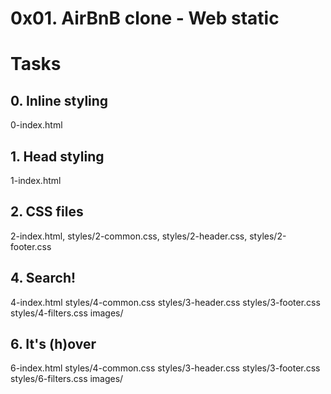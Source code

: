 # 0x01. AirBnB clone - Web static

# Tasks
## 0. Inline styling

0-index.html

## 1. Head styling 

1-index.html

## 2. CSS files

2-index.html, styles/2-common.css, styles/2-header.css, styles/2-footer.css

## 4. Search!

4-index.html styles/4-common.css styles/3-header.css styles/3-footer.css styles/4-filters.css images/


## 6. It's (h)over

6-index.html styles/4-common.css styles/3-header.css styles/3-footer.css styles/6-filters.css images/

## 
